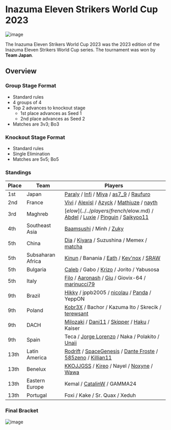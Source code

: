 # Inazuma Eleven Strikers World Cup 2023

![image](https://github.com/inabikarilibrary/inalib/assets/110833255/3cfdb57d-8d54-4c88-aa35-7879c96c75be)

The Inazuma Eleven Strikers World Cup 2023 was the 2023 edition of the Inazuma Eleven Strikers World Cup series.
The tournament was won by **Team Japan**. 

## Overview

### Group Stage Format
- Standard rules
- 4 groups of 4
- Top 2 advances to knockout stage
  -  1st place advances as Seed 1
  -  2nd place advances as Seed 2
- Matches are 3v3; Bo3

### Knockout Stage Format
- Standard rules
- Single Elimination
- Matches are 5v5; Bo5

### Standings

| Place | Team | Players |
| - | - | - |
| 1st | Japan | [Paraly](../../players/japanese/paraly.md) / [Infi](../../players/japanese/infi.md) / [Miya](../../players/japanese/miya.md) / [as7_9](../../players/japanese/as7_9.md) / [Raufuro](../../players/japanese/raufuro.md) |
| 2nd | France | [Vivi](../../players/french/vivi.md) / [Alexisl](../../players/french/alexisl.md) / [Azyck](../../players/french/azyck.md) / [Mathiuze](../../players/french/mathiuze.md) / [nayth](../../players/french/nayth.md) |
| 3rd | Maghreb | [$elow](../../players/french/$elow.md) / [Abdel](../../players/french/abdel.md) / [Luxie](../../players/belgian/luxie.md) / [Pinguin](../../players/french/pinguin.md) / [Saikyoo11](../../players/french/saikyoo11.md) |
| 4th | Southeast Asia | [Baamsushi](../../players/others/baamsushi.md) / Minh / [Zuky](../../players/german/zuky.md) |
| 5th | China | [Dia](../../players/chinese/dia.md) / [Kiyara](../../players/chinese/kiyara.md) / Suzushina / Memex / [matcha](../../players/chinese/matcha.md) |
| 5th | Subsaharan Africa | [Kinun](../../players/belgian/kinun.md) / Banania / [Eath](../../players/belgian/eath.md) / [Kev'nox](../../players/french/kevnox.md) / [SRAW](../../players/french/sraw.md) |
| 5th | Bulgaria | [Caleb](../../players/bulgarian/caleb.md) / Gabo / [Krizo](../../players/bulgarian/krizo.md) / Jorito / Yabusosa |
| 5th | Italy | [Filo](../../players/italian/filo.md) / [Aaronash](../../players/italian/aaronash.md) / [Giu](../../players/italian/giu.md) / Giovix-64 / [marinucci79](../../players/italian/marinucci79.md) |
| 9th | Brazil | [Hikky](../../players/brazilian/hikky.md) / jppb2005 / [nicolau](../../players/brazilian/nicolau.md) / [Panda](../../players/brazilian/panda.md) / YeppON |
| 9th | Poland | [Kobr3X](../../players/polish/kobr3x.md) / Bachor / Kazuma Ito / Skrecik / [terewsant](../../players/polish/terewsant.md) |
| 9th | DACH | [Milozaki](../../players/german/milozaki.md) / [Dani11](../../players/colombian/dani11.md) / [Skipper](../../players/austrian/skipper.md) / [Haku](../../players/german/haku.md) / Kaiser |
| 9th | Spain | Teca / [Jorge Lorenzo](../../players/spanish/jorge.md) / Naka / Polakito / [Unaii](../../players/spanish/unaii.md) |
| 13th | Latin America | [Rodrift](../../players/peruvian/rodrift.md) / [SpaceGenesis](../../players/french/spacegenesis.md) / [Dante Froste](../../players/argentinian/dantefroste.md) / [585zeno](../../players/french/585zeno.md) / [Killian11](../../players/french/killian11.md) |
| 13th | Benelux | [KKOJJGSS](../../players/dutch/kkojjgss.md) / [Kireo](../../players/french/kireo.md) / Nayel / [Noxyne](../../players/french/noxyne.md) / [Wawa](../../players/luxembourger/wawa.md) |
| 13th | Eastern Europe | Kemal / [CatalinW](../../players/romanian/catalinw.md) / GAMMA24 |
| 13th | Portugal | Foxi / Kake / Sr. Quax / Xeduh |

### Final Bracket

![image](https://github.com/inabikarilibrary/inalib/assets/110833255/ed9e88f5-dcbc-4d01-a041-eb963efb6c9a)
